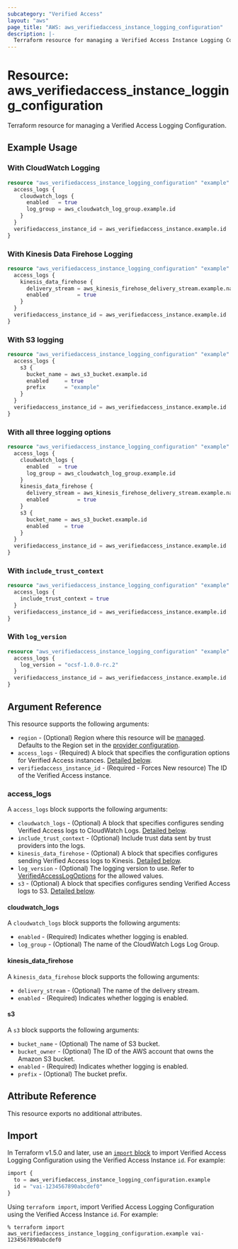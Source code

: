 ```yaml
---
subcategory: "Verified Access"
layout: "aws"
page_title: "AWS: aws_verifiedaccess_instance_logging_configuration"
description: |-
  Terraform resource for managing a Verified Access Instance Logging Configuration.
---
```


# Resource: aws_verifiedaccess_instance_logging_configuration

Terraform resource for managing a Verified Access Logging Configuration.

## Example Usage

### With CloudWatch Logging

```terraform
resource "aws_verifiedaccess_instance_logging_configuration" "example" {
  access_logs {
    cloudwatch_logs {
      enabled   = true
      log_group = aws_cloudwatch_log_group.example.id
    }
  }
  verifiedaccess_instance_id = aws_verifiedaccess_instance.example.id
}
```

### With Kinesis Data Firehose Logging

```terraform
resource "aws_verifiedaccess_instance_logging_configuration" "example" {
  access_logs {
    kinesis_data_firehose {
      delivery_stream = aws_kinesis_firehose_delivery_stream.example.name
      enabled         = true
    }
  }
  verifiedaccess_instance_id = aws_verifiedaccess_instance.example.id
}
```

### With S3 logging

```terraform
resource "aws_verifiedaccess_instance_logging_configuration" "example" {
  access_logs {
    s3 {
      bucket_name = aws_s3_bucket.example.id
      enabled     = true
      prefix      = "example"
    }
  }
  verifiedaccess_instance_id = aws_verifiedaccess_instance.example.id
}
```

### With all three logging options

```terraform
resource "aws_verifiedaccess_instance_logging_configuration" "example" {
  access_logs {
    cloudwatch_logs {
      enabled   = true
      log_group = aws_cloudwatch_log_group.example.id
    }
    kinesis_data_firehose {
      delivery_stream = aws_kinesis_firehose_delivery_stream.example.name
      enabled         = true
    }
    s3 {
      bucket_name = aws_s3_bucket.example.id
      enabled     = true
    }
  }
  verifiedaccess_instance_id = aws_verifiedaccess_instance.example.id
}
```

### With `include_trust_context`

```terraform
resource "aws_verifiedaccess_instance_logging_configuration" "example" {
  access_logs {
    include_trust_context = true
  }
  verifiedaccess_instance_id = aws_verifiedaccess_instance.example.id
}
```

### With `log_version`

```terraform
resource "aws_verifiedaccess_instance_logging_configuration" "example" {
  access_logs {
    log_version = "ocsf-1.0.0-rc.2"
  }
  verifiedaccess_instance_id = aws_verifiedaccess_instance.example.id
}
```

## Argument Reference

This resource supports the following arguments:

* `region` - (Optional) Region where this resource will be [managed](https://docs.aws.amazon.com/general/latest/gr/rande.html#regional-endpoints). Defaults to the Region set in the [provider configuration](https://registry.terraform.io/providers/hashicorp/aws/latest/docs#aws-configuration-reference).
* `access_logs` - (Required) A block that specifies the configuration options for Verified Access instances. [Detailed below](#access_logs).
* `verifiedaccess_instance_id` - (Required - Forces New resource) The ID of the Verified Access instance.

### access_logs

A `access_logs` block supports the following arguments:

* `cloudwatch_logs` - (Optional) A block that specifies configures sending Verified Access logs to CloudWatch Logs. [Detailed below](#cloudwatch_logs).
* `include_trust_context` - (Optional) Include trust data sent by trust providers into the logs.
* `kinesis_data_firehose` - (Optional) A block that specifies configures sending Verified Access logs to Kinesis. [Detailed below](#kinesis_data_firehose).
* `log_version` - (Optional) The logging version to use. Refer to [VerifiedAccessLogOptions](https://docs.aws.amazon.com/AWSEC2/latest/APIReference/API_VerifiedAccessLogOptions.html) for the allowed values.
* `s3` - (Optional) A block that specifies configures sending Verified Access logs to S3. [Detailed below](#s3).

#### cloudwatch_logs

A `cloudwatch_logs` block supports the following arguments:

* `enabled` - (Required) Indicates whether logging is enabled.
* `log_group` - (Optional) The name of the CloudWatch Logs Log Group.

#### kinesis_data_firehose

A `kinesis_data_firehose` block supports the following arguments:

* `delivery_stream` - (Optional) The name of the delivery stream.
* `enabled` - (Required) Indicates whether logging is enabled.

#### s3

A `s3` block supports the following arguments:

* `bucket_name` - (Optional) The name of S3 bucket.
* `bucket_owner` - (Optional) The ID of the AWS account that owns the Amazon S3 bucket.
* `enabled` - (Required) Indicates whether logging is enabled.
* `prefix` - (Optional) The bucket prefix.

## Attribute Reference

This resource exports no additional attributes.

## Import

In Terraform v1.5.0 and later, use an [`import` block](https://developer.hashicorp.com/terraform/language/import) to import Verified Access Logging Configuration using the Verified Access Instance `id`. For example:

```terraform
import {
  to = aws_verifiedaccess_instance_logging_configuration.example
  id = "vai-1234567890abcdef0"
}
```

Using `terraform import`, import Verified Access Logging Configuration using the Verified Access Instance `id`. For example:

```console
% terraform import aws_verifiedaccess_instance_logging_configuration.example vai-1234567890abcdef0
```
